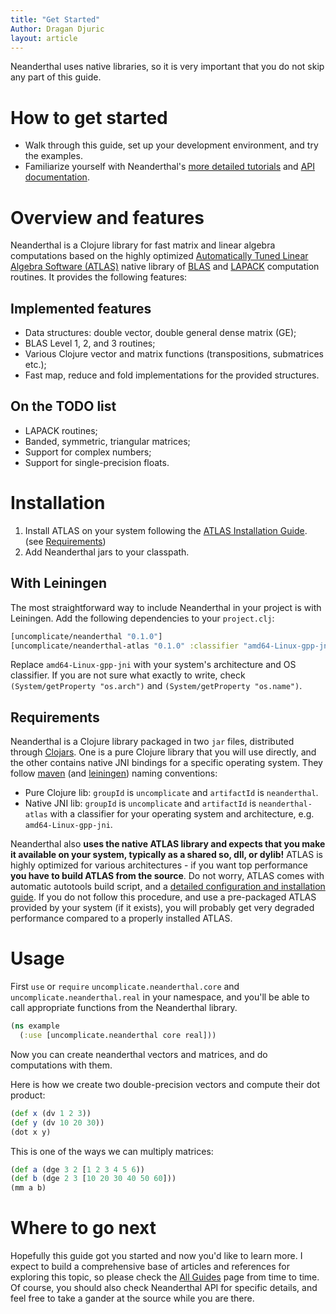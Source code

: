 ```yaml
---
title: "Get Started"
Author: Dragan Djuric
layout: article
---
```


Neanderthal uses native libraries, so it is very important that you do not skip any part of this guide.

# How to get started
* Walk through this guide, set up your development environment, and try the examples.
* Familiarize yourself with Neanderthal's [more detailed tutorials](/articles/guides.html) and [API documentation](/codox).

# Overview and features

Neanderthal is a Clojure library for fast matrix and linear algebra computations based on the highly optimized [Automatically Tuned Linear Algebra Software (ATLAS)](http://math-atlas.sourceforge.net/) native library of [BLAS](http://netlib.org/blas/) and [LAPACK](http://www.netlib.org/lapack/) computation routines. It provides the following features:

## Implemented features

* Data structures: double vector, double general dense matrix (GE);
* BLAS Level 1, 2, and 3 routines;
* Various Clojure vector and matrix functions (transpositions, submatrices etc.);
* Fast map, reduce and fold implementations for the provided structures.

## On the TODO list

* LAPACK routines;
* Banded, symmetric, triangular matrices;
* Support for complex numbers;
* Support for single-precision floats.

# Installation

1. Install ATLAS on your system following the [ATLAS Installation Guide](http://math-atlas.sourceforge.net/atlas_install/atlas_install.html). (see [Requirements](#requirements))
2. Add Neanderthal jars to your classpath.

## With Leiningen

The most straightforward way to include Neanderthal in your project is with Leiningen. Add the following dependencies to your `project.clj`:

```clojure
[uncomplicate/neanderthal "0.1.0"]
[uncomplicate/neanderthal-atlas "0.1.0" :classifier "amd64-Linux-gpp-jni"]
```

Replace `amd64-Linux-gpp-jni` with your system's architecture and OS classifier. If you are not sure what exactly to write, check `(System/getProperty "os.arch")` and `(System/getProperty "os.name")`.

## Requirements

Neanderthal is a Clojure library packaged in two `jar` files, distributed through [Clojars](http://clojars.org). One is a pure Clojure library that you will use directly, and the other contains native JNI bindings for a specific operating system. They follow [maven](http://www.maven.org) (and [leiningen](http://www.leiningen.org)) naming conventions:

* Pure Clojure lib: `groupId` is `uncomplicate` and `artifactId` is `neanderthal`.
* Native JNI lib: `groupId` is `uncomplicate` and `artifactId` is `neanderthal-atlas` with a classifier for your operating system and architecture, e.g. `amd64-Linux-gpp-jni`.

Neanderthal also **uses the native ATLAS library and expects that you make it available on your system, typically as a shared so, dll, or dylib!** ATLAS is highly optimized for various architectures - if you want top performance **you have to build ATLAS from the source**. Do not worry, ATLAS comes with automatic autotools build script, and a [detailed configuration and installation guide](http://math-atlas.sourceforge.net/atlas_install/atlas_install.html). If you do not follow this procedure, and use a pre-packaged ATLAS provided by your system (if it exists), you will probably get very degraded performance compared to a properly installed ATLAS.

# Usage

First `use` or `require` `uncomplicate.neanderthal.core` and `uncomplicate.neanderthal.real` in your namespace, and you'll be able to call appropriate functions from the Neanderthal library.

```clojure
(ns example
  (:use [uncomplicate.neanderthal core real]))
```

Now you can create neanderthal vectors and matrices, and do computations with them.

Here is how we create two double-precision vectors and compute their dot product:

```clojure
(def x (dv 1 2 3))
(def y (dv 10 20 30))
(dot x y)
```

This is one of the ways we can multiply matrices:

```clojure
(def a (dge 3 2 [1 2 3 4 5 6))
(def b (dge 2 3 [10 20 30 40 50 60]))
(mm a b)
```

# Where to go next

Hopefully this guide got you started and now you'd like to learn more. I expect to build a comprehensive base of articles and references for exploring this topic, so please check the [All Guides](/articles/guides.html) page from time to time. Of course, you should also check Neanderthal API for specific details, and feel free to take a gander at the source while you are there.
